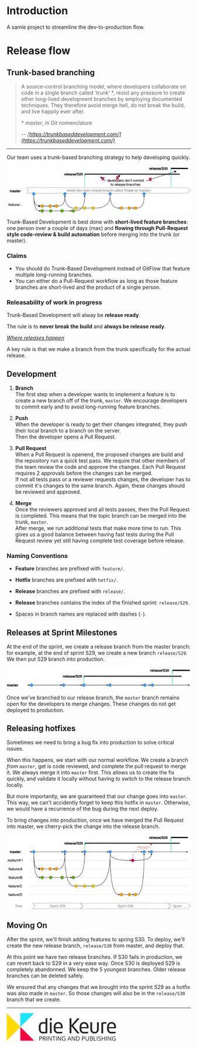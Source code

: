 # Introduction 

A samle project to streamline the dev-to-production flow.


# Release flow

## Trunk-based branching

> A source-control branching model, where developers collaborate on code in a single branch called ‘trunk’ *, resist any pressure to create other long-lived development branches by employing documented techniques. They therefore avoid merge hell, do not break the build, and live happily ever after.
>
>\* *master*, in Git nomenclature
>
> -- <cite>[https://trunkbaseddevelopment.com/](https://trunkbaseddevelopment.com/)</cite>


---
Our team uses a trunk-based branching strategy to help developing quickly. 

![trunk-based branching](./assets/trunk_based_dev.jpg 'Trunk Based Branching')

Trunk-Based Development is best done with **short-lived feature branches**: one person over a couple of days (max) and **flowing through Pull-Request style code-review & build automation** before merging into the trunk (or master).


### Claims
- You should do Trunk-Based Development instead of GitFlow that feature multiple long-running branches.
- You can either do a Pull-Request workflow as long as those feature branches are short-lived and the product of a single person.

### Releasability of work in progress

Trunk-Based Development will alway be **release ready**.

The rule is to **never break the build** and **always be release ready**.

*<u>Where releases happen</u>*

A key rule is that we make a branch from the trunk specifically for the actual release. 

## Development
1. **Branch**  
The first step when a developer wants to implement a feature is to create a new branch off of the trunk, `master`. We encourage developers to commit early and to avoid long-running feature branches.  

2. **Push**  
When the developer is ready to get their changes integrated, they push their local branch to a branch on the server.  
Then the developer opens a Pull Request. 

3. **Pull Request**  
When a Pull Request is openend, the proposed changes are build and the repository run a quick test pass.
We require that other members of the team review the code and approve the changes. Each Pull Request requires 2 approvals before the changes can be merged.  
If not all tests pass or a reviewer requests changes, the developer has to commit it's changes to the same branch. Again, these changes should be reviewed and approved.

4. **Merge**  
Once the reviewers approved and all tests passes, then the Pull Request is completed. This means that the topic branch can be merged into the trunk, `master`.  
After merge, we run additional tests that make more time to run. This gives us a good balance between having fast tests during the Pull Request review yet still having complete test coverage before release.

### Naming Conventions

- **Feature** branches are prefixed with `feature/`.  

- **Hotfix** branches are prefixed with `hotfix/`.

- **Release** branches are prefixed with `release/`.

- **Release** branches contains the index of the finished sprint: `release/S29`. 

- Spaces in branch names are replaced with dashes (`-`).


## Releases at Sprint Milestones

At the end of the sprint, we create a release branch from the master branch: for example, at the end of sprint S29, we create a new branch `release/S29`. We then put S29 branch into production.

![release branch](./assets/release_branch.jpg 'Release Branch')


Once we've branched to our release branch, the `master` branch remains open for the developers to merge changes. These changes do not get deployed to production.

## Releasing hotfixes

Sometimes we need to bring a bug fix into production to solve critical issues. 

When this happens, we start with our normal workflow. We create a branch *from `master`*, get is code reviewed, and complete the pull request to merge it. We always merge it into `master` first. This allows us to create the fix quickly, and validate it locally without having to switch to the release branch locally.

But more importantly, we are guaranteed that our change goes into `master`. This way, we can't accidently forget to keep this hotfix in `master`. Otherwise, we would have a recurrence of the bug during the next deploy.

To bring changes into production, once we have merged the Pull Request into master, we cherry-pick the change into the release branch. 


![cherry pick hotfix](./assets/hotfix.jpg 'Hotfix')

## Moving On

After the sprint, we'll finish adding features to spring S30. To deploy, we'll create the new release branch, `release/S30` from master, and deploy that.

At this point we have two release branches. If S30 fails in production, we can revert back to S29 in a very ease way.
Once S30 is deployed S29 is completely abandonned. We keep the 5 youngest branches. Older release branches can be deleted safely.

We ensured that any changes that we brought into the sprint S29 as a hotfix was also made in `master`. So those changes will also be in the `release/S30` branch that we create.

---
<img src="./assets/DK-logo.jpg" height="75">